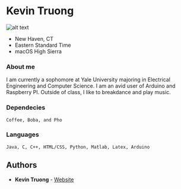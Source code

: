 # Kevin Truong

![alt text](https://github.com/ketruong/ketruong.github.io/blob/test_branch/Pic.png)

* New Haven, CT  
* Eastern Standard Time  
* macOS High Sierra

### About me 
I am currently a sophomore at Yale University majoring in Electrical Engineering and Computer Science. I am an avid user
of Arduino and Raspberry PI. Outside of class, I like to breakdance and play music.

### Dependecies
```
Coffee, Boba, and Pho
```

### Languages 
```
Java, C, C++, HTML/CSS, Python, Matlab, Latex, Arduino
```

## Authors

* **Kevin Truong** - [Website](https://www.kdtruong.com)
